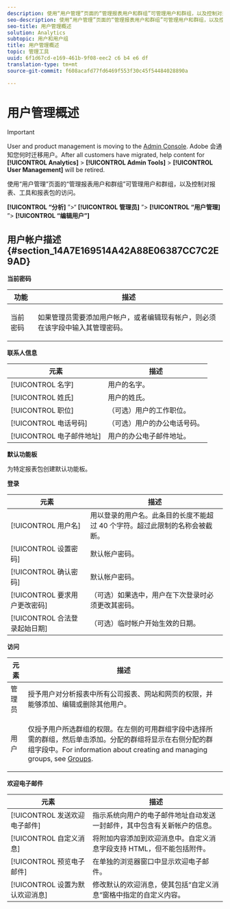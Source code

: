```yaml
---
description: 使用“用户管理”页面的“管理报表用户和群组”可管理用户和群组，以及控制对报表、工具和报表包的访问。
seo-description: 使用“用户管理”页面的“管理报表用户和群组”可管理用户和群组，以及控制对报表、工具和报表包的访问。
seo-title: 用户管理概述
solution: Analytics
subtopic: 用户和用户组
title: 用户管理概述
topic: 管理工具
uuid: 6f1d67cd-e169-461b-9f08-eec2 c6 b4 e6 df
translation-type: tm+mt
source-git-commit: f608acafd77fd6469f553f30c45f54484028890a

---
```



# 用户管理概述

>[!IMPORTANT]
>
>User and product management is moving to the [Admin Console](https://helpx.adobe.com/enterprise/using/admin-console.html). Adobe 会通知您何时迁移用户。After all customers have migrated, help content for **[!UICONTROL Analytics]** &gt; **[!UICONTROL Admin Tools]** &gt; **[!UICONTROL User Management]** will be retired.

使用“用户管理”页面的“管理报表用户和群组”可管理用户和群组，以及控制对报表、工具和报表包的访问。

**[!UICONTROL “分析]** ”&gt;“ **[!UICONTROL 管理员]** ”&gt; **[!UICONTROL “用户管理]** ”&gt; **[!UICONTROL “编辑用户”]**

## 用户帐户描述 {#section_14A7E169514A42A88E06387CC7C2E9AD}

**当前密码**

<table id="table_91D1FD20C4C1411292252364328677AF"> 
 <thead> 
  <tr> 
   <th colname="col1" class="entry"> 功能 </th> 
   <th colname="col2" class="entry"> 描述 </th> 
  </tr> 
 </thead>
 <tbody> 
  <tr> 
   <td colname="col1"> 当前密码 </td> 
   <td colname="col2"> <p>如果管理员需要添加用户帐户，或者编辑现有帐户，则必须在该字段中输入其管理密码。 </p> </td> 
  </tr> 
 </tbody> 
</table>

**联系人信息**

| 元素 | 描述 |
|---|---|
| [!UICONTROL 名字] | 用户的名字。 |
| [!UICONTROL 姓氏] | 用户的姓氏。 |
| [!UICONTROL 职位] | （可选）用户的工作职位。 |
| [!UICONTROL 电话号码] | （可选）用户的办公电话号码。 |
| [!UICONTROL 电子邮件地址] | 用户的办公电子邮件地址。 |

**默认功能板**

为特定报表包创建默认功能板。

**登录**

| 元素 | 描述 |
|---|---|
| [!UICONTROL 用户名] | 用以登录的用户名。此条目的长度不能超过 40 个字符。超过此限制的名称会被截断。 |
| [!UICONTROL 设置密码] | 默认帐户密码。 |
| [!UICONTROL 确认密码] | 默认帐户密码。 |
| [!UICONTROL 要求用户更改密码] | （可选）如果选中，用户在下次登录时必须更改其密码。 |
| [!UICONTROL 合法登录起始日期] | （可选）临时帐户开始生效的日期。 |

**访问**

<table id="table_5CAF9AAAE7E648B4887CEB7D682292F2"> 
 <thead> 
  <tr> 
   <th colname="col1" class="entry"> 元素 </th> 
   <th colname="col2" class="entry"> 描述 </th> 
  </tr> 
 </thead>
 <tbody> 
  <tr> 
   <td colname="col1"> <span class="wintitle"> 管理员</span> </td> 
   <td colname="col2"> 授予用户对分析报表中所有公司报表、网站和网页的权限，并能够添加、编辑或删除其他用户。 </td> 
  </tr> 
  <tr> 
   <td colname="col1"> <span class="wintitle"> 用户</span> </td> 
   <td colname="col2"> <p> 仅授予用户所选群组的权限。在左侧的<span class="uicontrol">可用群组</span>字段中选择所需的群组，然后单击<span class="uicontrol">添加</span>。分配的群组将显示在右侧<span class="uicontrol">分配的群组</span>字段中。For information about creating and managing groups, see <a href="../../../admin/user-management2/c-user-groups/groups.md#concept_6C565553DCE3417C909234B2F044A02F" format="dita" scope="local"> Groups</a>. </p> </td> 
  </tr> 
 </tbody> 
</table>

**欢迎电子邮件**

| 元素 | 描述 |
|---|---|
| [!UICONTROL 发送欢迎电子邮件] | 指示系统向用户的电子邮件地址自动发送一封邮件，其中包含有关新帐户的信息。 |
| [!UICONTROL 自定义消息] | 将附加内容添加到欢迎消息中。自定义消息字段支持 HTML，但不能包括附件。 |
| [!UICONTROL 预览电子邮件] | 在单独的浏览器窗口中显示欢迎电子邮件。 |
| [!UICONTROL 设置为默认欢迎消息] | 修改默认的欢迎消息，使其包括“自定义消息”窗格中指定的自定义内容。 |

